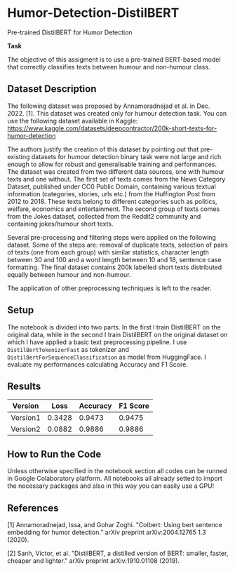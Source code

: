 # Humor-Detection-DistilBERT
Pre-trained DistilBERT for Humor Detection

**Task**

The objective of this assigment is to use a pre-trained BERT-based model that correctly classifies texts between humour and non-humour class.

## **Dataset Description**

The following dataset was proposed by Annamoradnejad et al. in Dec. 2022. [1]. This dataset was created only for humour detection task. You can use the following dataset available in Kaggle: https://www.kaggle.com/datasets/deepcontractor/200k-short-texts-for-humor-detection

The authors justify the creation of this dataset by pointing out that pre-existing datasets for humour detection binary task were not large and rich enough to allow for robust and generalisable training and performances.  The dataset was created from two different data sources, one with humour texts and one without. The first set of texts comes from the News Category Dataset, published under CC0 Public Domain, containing various textual information (categories, stories, urls etc.) from the Huffington Post from 2012 to 2018. These texts belong to different categories such as politics, welfare, economics and entertainment. The second group of texts comes from the Jokes dataset, collected from the Reddit2 community and containing jokes/humour short texts. 

Several pre-processing and filtering steps were applied on the following dataset. 
Some of the steps are: removal of duplicate texts, selection of pairs of texts (one from each group) with similar statistics, character length between 30 and 100 and a word length between 10 and 18, sentence case formatting. The final dataset contains 200k labelled short texts distributed equally between humour and non-humour. 

The application of other preprocessing techniques is left to the reader.

## **Setup**

The notebook is divided into two parts. In the first I train DistilBERT on the original data, while in the second I train DistilBERT on the original dataset on which I have applied a basic text preprocessing pipeline. I use `DistilBertTokenizerFast` as tokenizer and `DistilBertForSequenceClassification` as model from HuggingFace. I evaluate my performances calculating Accuracy and F1 Score. 

## Results

   | Version | Loss | Accuracy | F1 Score |
   | ------------------- | ------------------- | ------------------- |  ------------------- |
   | Version1 | 0.3428 | 0.9473 | 0.9475 |
   | Version2 | 0.0882 | 0.9886 | 0.9886 | 

## **How to Run the Code**

Unless otherwise specified in the notebook section all codes can be runned in Google Colaboratory platform. All notebooks all already setted to import the necessary packages and also in this way you can easily use a GPU!

## References

[1] Annamoradnejad, Issa, and Gohar Zoghi. "Colbert: Using bert sentence embedding for humor detection." arXiv preprint arXiv:2004.12765 1.3 (2020).

[2] Sanh, Victor, et al. "DistilBERT, a distilled version of BERT: smaller, faster, cheaper and lighter." arXiv preprint arXiv:1910.01108 (2019).


